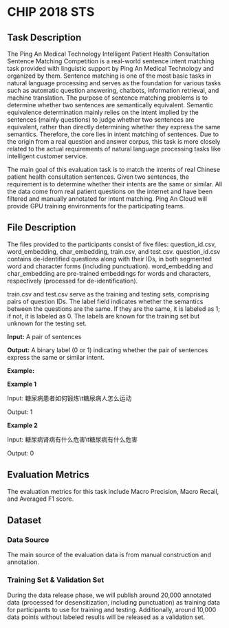 # CHIP 2018 STS

## Task Description

The Ping An Medical Technology Intelligent Patient Health Consultation Sentence Matching Competition is a real-world sentence intent matching task provided with linguistic support by Ping An Medical Technology and organized by them.
Sentence matching is one of the most basic tasks in natural language processing and serves as the foundation for various tasks such as automatic question answering, chatbots, information retrieval, and machine translation. The purpose of sentence matching problems is to determine whether two sentences are semantically equivalent. Semantic equivalence determination mainly relies on the intent implied by the sentences (mainly questions) to judge whether two sentences are equivalent, rather than directly determining whether they express the same semantics. Therefore, the core lies in intent matching of sentences. Due to the origin from a real question and answer corpus, this task is more closely related to the actual requirements of natural language processing tasks like intelligent customer service.

The main goal of this evaluation task is to match the intents of real Chinese patient health consultation sentences. Given two sentences, the requirement is to determine whether their intents are the same or similar. All the data come from real patient questions on the internet and have been filtered and manually annotated for intent matching. Ping An Cloud will provide GPU training environments for the participating teams.


## File Description

The files provided to the participants consist of five files: question_id.csv, word_embedding, char_embedding, train.csv, and test.csv. question_id.csv contains de-identified questions along with their IDs, in both segmented word and character forms (including punctuation). word_embedding and char_embedding are pre-trained embeddings for words and characters, respectively (processed for de-identification).

train.csv and test.csv serve as the training and testing sets, comprising pairs of question IDs. The label field indicates whether the semantics between the questions are the same. If they are the same, it is labeled as 1; if not, it is labeled as 0. The labels are known for the training set but unknown for the testing set.

**Input:** A pair of sentences

**Output:** A binary label (0 or 1) indicating whether the pair of sentences express the same or similar intent.

**Example:**

**Example 1**

Input: 糖尿病患者如何锻炼\t糖尿病人怎么运动

Output: 1

**Example 2**

Input: 糖尿病肾病有什么危害\t糖尿病有什么危害

Output: 0


## Evaluation Metrics

The evaluation metrics for this task include Macro Precision, Macro Recall, and Averaged F1 score.



## Dataset

### Data Source

The main source of the evaluation data is from manual construction and annotation.

### Training Set & Validation Set

During the data release phase, we will publish around 20,000 annotated data (processed for desensitization, including punctuation) as training data for participants to use for training and testing. Additionally, around 10,000 data points without labeled results will be released as a validation set.








